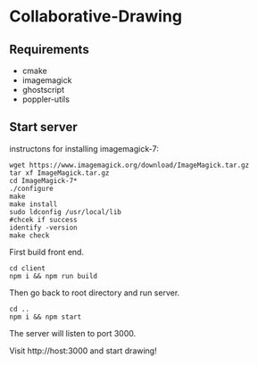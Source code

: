 # Collaborative-Drawing

## Requirements

- cmake
- imagemagick
- ghostscript
- poppler-utils

## Start server
instructons for installing imagemagick-7: 
```
wget https://www.imagemagick.org/download/ImageMagick.tar.gz
tar xf ImageMagick.tar.gz
cd ImageMagick-7*
./configure
make
make install
sudo ldconfig /usr/local/lib
#chcek if success
identify -version
make check
```
First build front end.
```
cd client
npm i && npm run build
```
Then go back to root directory and run server.
```
cd ..
npm i && npm start
```
The server will listen to port 3000.

Visit http://host:3000 and start drawing!
